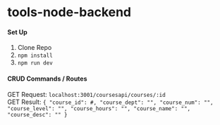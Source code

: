 # tools-node-backend

#### Set Up
1. Clone Repo
2. `npm install`
3. `npm run dev`

#### CRUD Commands / Routes
GET Request: `localhost:3001/coursesapi/courses/:id`  
GET Result:  `{
    "course_id": #,
    "course_dept": "",
    "course_num": "",
    "course_level": "",
    "course_hours": "",
    "course_name": "",
    "course_desc": ""
}`

